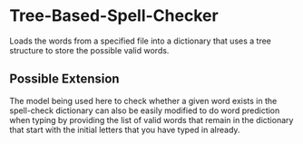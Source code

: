 # Tree-Based-Spell-Checker

Loads the words from a specified file into a dictionary that uses a tree structure to store the possible valid words. 

## Possible Extension

The model being used here to check whether a given word exists in the spell-check dictionary can also be easily modified to do word prediction when typing by providing the list of valid words that remain in the dictionary that start with the initial letters that you have typed in already.
